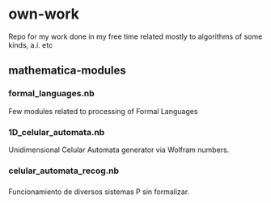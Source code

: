 # own-work
Repo for my work done in my free time related mostly to algorithms of some kinds, a.i. etc


## mathematica-modules
### formal_languages.nb
Few modules related to processing of Formal Languages 

### 1D_celular_automata.nb
Unidimensional Celular Automata generator via Wolfram numbers.

### celular_automata_recog.nb



### 
Funcionamiento de diversos sistemas P sin formalizar.